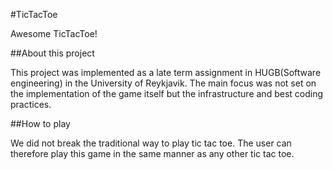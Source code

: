 #TicTacToe

Awesome TicTacToe!

##About this project

This project was implemented as a late term assignment in HUGB(Software engineering) in the University of Reykjavik. The main focus was not set on the implementation of the game itself but the
infrastructure and best coding practices. 

##How to play

We did not break the traditional way to play tic tac toe. The user can therefore play this game in the same manner as any other tic tac toe.
